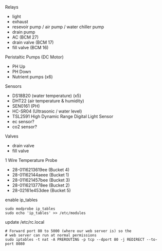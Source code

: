 Relays
- light
- exhaust
- resevoir pump / air pump / water chiller pump
- drain pump
- AC (BCM 27)
- drain valve (BCM 17)
- fill valve (BCM 16)

Peristaltic Pumps (DC Motor)
- PH Up
- PH Down
- Nutrient pumps (x6)

Sensors
- DS18B20 (water temperature) (x5)
- DHT22 (air temperature & humidity)
- SEN0161 (PH)
- HC-SR04 (Ultrasonic / water level)
- TSL2591 High Dynamic Range Digital Light Sensor
- ec sensor?
- co2 sensor?

Valves
- drain valve
- fill valve

1 Wire Temperature Probe
- 28-0116213619ee (Bucket 4)
- 28-01162144aeee (Bucket 1)
- 28-011621457bee (Bucket 3)
- 28-0116213778ee (Bucket 2)
- 28-02161e453dee (Bucket 5)

enable ip_tables
```
sudo modprobe ip_tables
sudo echo 'ip_tables' >> /etc/modules
```
update /etc/rc.local
```
# Forward port 80 to 5000 (where our web server is) so the
# web server can run at normal permissions
sudo iptables -t nat -A PREROUTING -p tcp --dport 80 -j REDIRECT --to-port 8080
```
